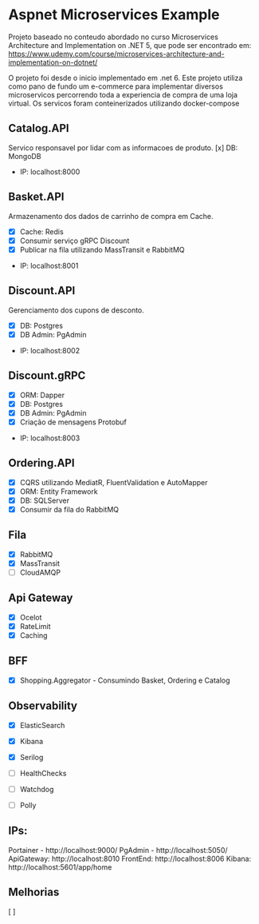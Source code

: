 # Aspnet Microservices Example

Projeto baseado no conteudo abordado no curso Microservices Architecture and Implementation on .NET 5, que pode ser encontrado em: https://www.udemy.com/course/microservices-architecture-and-implementation-on-dotnet/

O projeto foi desde o inicio implementado em .net 6.
Este projeto utiliza como pano de fundo um e-commerce para implementar diversos microservicos percorrendo toda a experiencia de compra de uma loja virtual.
Os servicos foram conteinerizados utilizando docker-compose

## Catalog.API
Servico responsavel por lidar com as informacoes de produto.
[x] DB: MongoDB
- IP: localhost:8000

## Basket.API
Armazenamento dos dados de carrinho de compra em Cache.
- [x] Cache: Redis
- [x] Consumir serviço gRPC Discount
- [x] Publicar na fila utilizando MassTransit e RabbitMQ
- IP: localhost:8001

## Discount.API
Gerenciamento dos cupons de desconto.
- [x] DB: Postgres
- [x] DB Admin: PgAdmin
- IP: localhost:8002

## Discount.gRPC
- [x] ORM: Dapper
- [x] DB: Postgres
- [x] DB Admin: PgAdmin
- [x] Criação de mensagens Protobuf
- IP: localhost:8003

## Ordering.API
- [x] CQRS utilizando MediatR, FluentValidation e AutoMapper
- [x] ORM: Entity Framework
- [x] DB: SQLServer
- [x] Consumir da fila do RabbitMQ

## Fila
- [x] RabbitMQ
- [x] MassTransit
- [ ] CloudAMQP

## Api Gateway
- [x] Ocelot
- [x] RateLimit
- [x] Caching

## BFF
- [x] Shopping.Aggregator - Consumindo Basket, Ordering e Catalog

## Observability
- [x] ElasticSearch
- [x] Kibana
- [x] Serilog
- [ ] HealthChecks
- [ ] Watchdog


- [ ] Polly

## IPs:
Portainer - http://localhost:9000/
PgAdmin - http://localhost:5050/
ApiGateway: http://localhost:8010
FrontEnd: http://localhost:8006
Kibana: http://localhost:5601/app/home

## Melhorias
[ ]